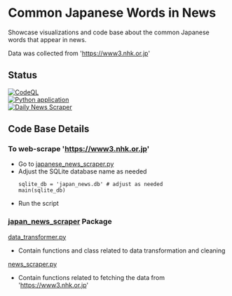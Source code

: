 # Common Japanese Words in News

Showcase visualizations and code base about the common Japanese words that appear in news.

Data was collected from 'https://www3.nhk.or.jp'

## Status
[![CodeQL](https://github.com/sakan811/Find-Common-Japanese-Words-From-News/actions/workflows/codeql.yml/badge.svg)](https://github.com/sakan811/Find-Common-Japanese-Words-From-News/actions/workflows/codeql.yml)  
[![Python application](https://github.com/sakan811/Find-Common-Japanese-Words-From-News/actions/workflows/python-app.yml/badge.svg)](https://github.com/sakan811/Find-Common-Japanese-Words-From-News/actions/workflows/python-app.yml)  
[![Daily News Scraper](https://github.com/sakan811/Find-Common-Japanese-Words-From-News/actions/workflows/daily-news-scraper.yml/badge.svg)](https://github.com/sakan811/Find-Common-Japanese-Words-From-News/actions/workflows/daily-news-scraper.yml)

## Code Base Details

### To web-scrape 'https://www3.nhk.or.jp'
- Go to [japanese_news_scraper.py](japanese_news_scraper.py)
- Adjust the SQLite database name as needed
    ```
    sqlite_db = 'japan_news.db' # adjust as needed
    main(sqlite_db)
    ```
- Run the script

### [japan_news_scraper](japan_news_scraper) Package
[data_transformer.py](japan_news_scraper%2Fdata_transformer.py)
- Contain functions and class related to data transformation and cleaning

[news_scraper.py](japan_news_scraper%2Fnews_scraper.py)
- Contain functions related to fetching the data from 'https://www3.nhk.or.jp'
